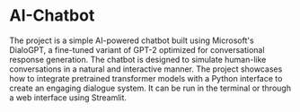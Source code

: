 # AI-Chatbot
The project is a simple AI-powered chatbot built using Microsoft's DialoGPT, a fine-tuned variant of GPT-2 optimized for conversational response generation. The chatbot is designed to simulate human-like conversations in a natural and interactive manner.
The project showcases how to integrate pretrained transformer models with a Python interface to create an engaging dialogue system. It can be run in the terminal or through a web interface using Streamlit.

